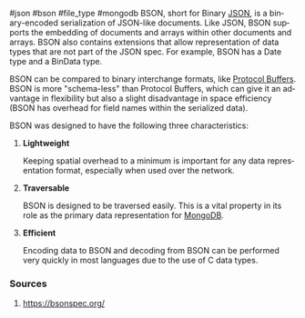 #json #bson #file_type #mongodb
BSON, short for Bin­ary [JSON](http://json.org/), is a bin­ary-en­coded seri­al­iz­a­tion of JSON-like doc­u­ments. Like JSON, BSON sup­ports the em­bed­ding of doc­u­ments and ar­rays with­in oth­er doc­u­ments and ar­rays. BSON also con­tains ex­ten­sions that al­low rep­res­ent­a­tion of data types that are not part of the JSON spec. For ex­ample, BSON has a Date type and a BinData type.

BSON can be com­pared to bin­ary inter­change for­mats, like [Proto­col Buf­fers](http://code.google.com/p/protobuf/). BSON is more "schema-less" than Proto­col Buf­fers, which can give it an ad­vant­age in flex­ib­il­ity but also a slight dis­ad­vant­age in space ef­fi­ciency (BSON has over­head for field names with­in the seri­al­ized data).

BSON was de­signed to have the fol­low­ing three char­ac­ter­ist­ics:

1. **Lightweight**
    
    Keep­ing spa­tial over­head to a min­im­um is im­port­ant for any data rep­res­ent­a­tion format, es­pe­cially when used over the net­work.
    
2. **Traversable**
    
    BSON is de­signed to be tra­versed eas­ily. This is a vi­tal prop­erty in its role as the primary data rep­res­ent­a­tion for [Mon­goDB](http://www.mongodb.org/).
    
3. **Efficient**
    
    En­cod­ing data to BSON and de­cod­ing from BSON can be per­formed very quickly in most lan­guages due to the use of C data types.
    
### Sources
1. https://bsonspec.org/